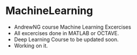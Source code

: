 # MachineLearning

- AndrewNG course Machine Learning Excercises
- All excercises done in MATLAB or OCTAVE.
- Deep Learning Course to be updated soon.
- Working on it.
